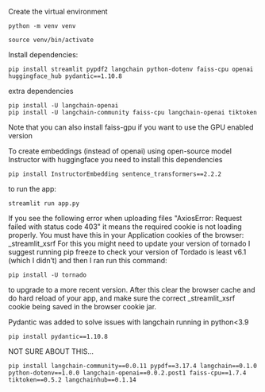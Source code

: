 
Create the virtual environment
```
python -m venv venv

source venv/bin/activate
```

Install dependencies:
```
pip install streamlit pypdf2 langchain python-dotenv faiss-cpu openai huggingface_hub pydantic==1.10.8
```

extra dependencies
```
pip install -U langchain-openai
pip install -U langchain-community faiss-cpu langchain-openai tiktoken
```
Note that you can also install faiss-gpu if you want to use the GPU enabled version


To create embeddings (instead of openai) using open-source model Instructor with huggingface
you need to install this dependencies
```
pip install InstructorEmbedding sentence_transformers==2.2.2
```


to run the app:
```
streamlit run app.py
```

If you see the following error when uploading files
"AxiosError: Request failed with status code 403"
it means the required cookie is not loading properly. You must have this in your Application cookies of the browser:
_streamlit_xsrf
For this you might need to update your version of tornado
I suggest running 
pip freeze 
to check your version of Tordado is least v6.1 (which I didn’t) and then I ran 
run this command:
```
pip install -U tornado 
```
to upgrade to a more recent version.
After this clear the browser cache and do hard reload of your app, and make sure the correct _streamlit_xsrf cookie being saved in the browser cookie jar. 


Pydantic was added to solve issues with langchain running in python<3.9
```
pip install pydantic==1.10.8
```




NOT SURE ABOUT THIS...
```
pip install langchain-community==0.0.11 pypdf==3.17.4 langchain==0.1.0 python-dotenv==1.0.0 langchain-openai==0.0.2.post1 faiss-cpu==1.7.4 tiktoken==0.5.2 langchainhub==0.1.14
```
